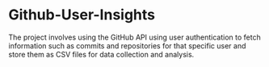 # Github-User-Insights
The project involves using the GitHub API using user authentication to fetch information such as commits and repositories for that specific user and store them as CSV files for data collection and analysis.
